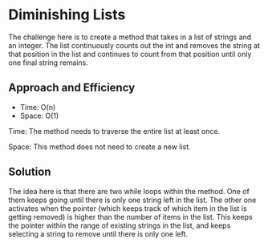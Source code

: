 # Diminishing Lists

The challenge here is to create a method that takes in a list of strings and an integer. The list continuously counts out the int and removes the string at that position in the list and continues to count from that position until only one final string remains. 

## Approach and Efficiency

* Time: O(n)
* Space: O(1)

Time: The method needs to traverse the entire list at least once.

Space: This method does not need to create a new list.

## Solution

The idea here is that there are two while loops within the method. One of them keeps going until there is only one string left in the list. The other one activates when the pointer (which keeps track of which item in the list is getting removed) is higher than the number of items in the list. This keeps the pointer within the range of existing strings in the list, and keeps selecting a string to remove until there is only one left.